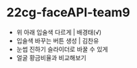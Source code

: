 # 22cg-faceAPI-team9
- 위 아래 입술색 다르게 | 배경태(√)
- 입술색 바꾸는 버튼 생성 | 김찬유 
- 눈썹 진하기 슬라이더로 바꿀 수 있게
- 얼굴 황금비율과 비교해보기
